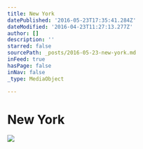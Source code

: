 ```yaml
---
title: New York
datePublished: '2016-05-23T17:35:41.284Z'
dateModified: '2016-04-23T11:27:13.277Z'
author: []
description: ''
starred: false
sourcePath: _posts/2016-05-23-new-york.md
inFeed: true
hasPage: false
inNav: false
_type: MediaObject

---
```

# New York
![](https://the-grid-user-content.s3-us-west-2.amazonaws.com/4dfa0077-75f0-40d6-87b8-4a431b866c66.jpg)
